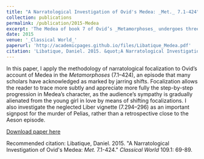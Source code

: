 ```yaml
---
title: "A Narratological Investigation of Ovid's Medea: _Met._ 7.1-424"
collection: publications
permalink: /publication/2015-Medea
excerpt: 'The Medea of book 7 of Ovid’s _Metamorphoses_ undergoes three distinct journeys...'
date: 2015
venue: '_Classical World_'
paperurl: 'http://academicpages.github.io/files/Libatique_Medea.pdf'
citation: 'Libatique, Daniel. 2015. &quot;A Narratological Investigation of Ovid's Medea: _Met._ 7.1-424.&quot; <i>Classical World</i> 109.1: 69-89.'
---
```

In this paper, I apply the methodology of narratological focalization to Ovid’s account of Medea in the _Metamorphoses_ (7.1–424), an episode that many scholars have acknowledged as marked by jarring shifts. Focalization allows the reader to trace more subtly and appreciate more fully the step-by-step progression in Medea’s character, as the audience’s sympathy is gradually alienated from the young girl in love by means of shifting focalizations. I also investigate the neglected Liber vignette (7.294–296) as an important signpost for the murder of Pelias, rather than a retrospective close to the Aeson episode.

[Download paper here](http://academicpages.github.io/files/Libatique_Medea.pdf)

Recommended citation: Libatique, Daniel. 2015. &quot;A Narratological Investigation of Ovid's Medea: _Met._ 7.1-424.&quot; <i>Classical World</i> 109.1: 69-89.
